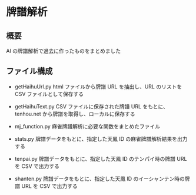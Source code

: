 # 牌譜解析

## 概要

AI の牌譜解析で過去に作ったものをまとめました

## ファイル構成

- getHaihuUrl.py
  html ファイルから牌譜 URL を抽出し、URL のリストを CSV ファイルとして保存する

- getHaihuText.py
  CSV ファイルに保存された牌譜 URL をもとに、tenhou.net から牌譜を取得し、ローカルに保存する

- mj_function.py
  麻雀牌譜解析に必要な関数をまとめたファイル

- stats.py
  牌譜データをもとに、指定した天鳳 ID の麻雀牌譜解析結果を出力する

- tenpai.py
  牌譜データをもとに、指定した天鳳 ID のテンパイ時の牌譜 URL を CSV で出力する

- shanten.py
  牌譜データをもとに、指定した天鳳 ID のイーシャンテン時の牌譜 URL を CSV で出力する
